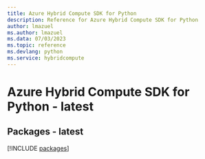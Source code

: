 ```yaml
---
title: Azure Hybrid Compute SDK for Python
description: Reference for Azure Hybrid Compute SDK for Python
author: lmazuel
ms.author: lmazuel
ms.data: 07/03/2023
ms.topic: reference
ms.devlang: python
ms.service: hybridcompute
---
```

# Azure Hybrid Compute SDK for Python - latest
## Packages - latest
[!INCLUDE [packages](hybrid-compute-index.md)]